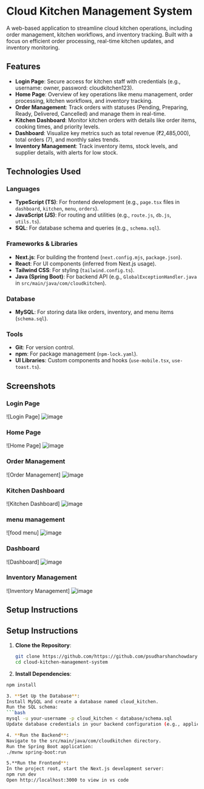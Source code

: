# Cloud Kitchen Management System

A web-based application to streamline cloud kitchen operations, including order management, kitchen workflows, and inventory tracking. Built with a focus on efficient order processing, real-time kitchen updates, and inventory monitoring.

## Features

- **Login Page**: Secure access for kitchen staff with credentials (e.g., username: owner, password: cloudkitchen123).
- **Home Page**: Overview of key operations like menu management, order processing, kitchen workflows, and inventory tracking.
- **Order Management**: Track orders with statuses (Pending, Preparing, Ready, Delivered, Cancelled) and manage them in real-time.
- **Kitchen Dashboard**: Monitor kitchen orders with details like order items, cooking times, and priority levels.
- **Dashboard**: Visualize key metrics such as total revenue (₹2,485,000), total orders (7), and monthly sales trends.
- **Inventory Management**: Track inventory items, stock levels, and supplier details, with alerts for low stock.

## Technologies Used

### Languages
- **TypeScript (TS)**: For frontend development (e.g., `page.tsx` files in `dashboard`, `kitchen`, `menu`, `orders`).
- **JavaScript (JS)**: For routing and utilities (e.g., `route.js`, `db.js`, `utils.ts`).
- **SQL**: For database schema and queries (e.g., `schema.sql`).

### Frameworks & Libraries
- **Next.js**: For building the frontend (`next.config.mjs`, `package.json`).
- **React**: For UI components (inferred from Next.js usage).
- **Tailwind CSS**: For styling (`tailwind.config.ts`).
- **Java (Spring Boot)**: For backend API (e.g., `GlobalExceptionHandler.java` in `src/main/java/com/cloudkitchen`).

### Database
- **MySQL**: For storing data like orders, inventory, and menu items (`schema.sql`).

### Tools
- **Git**: For version control.
- **npm**: For package management (`npm-lock.yaml`).
- **UI Libraries**: Custom components and hooks (`use-mobile.tsx`, `use-toast.ts`).

## Screenshots

### Login Page
![Login Page]
![image](https://github.com/user-attachments/assets/2812bf8d-10fe-4fca-9701-6af5bde53d47)
### Home Page
![Home Page]
![image](https://github.com/user-attachments/assets/d0f258bd-4d0c-46e6-ab5b-06f2539fae57)

### Order Management
![Order Management]
![image](https://github.com/user-attachments/assets/e2f7cb45-cca5-48b4-aab3-390f583a2e47)

### Kitchen Dashboard
![Kitchen Dashboard]
![image](https://github.com/user-attachments/assets/c2ed5dbd-f167-4f27-94bf-043959e5bffc)

### menu management
![food menu]
![image](https://github.com/user-attachments/assets/06e9f605-d9a0-4ed7-89a0-c90f5f672af7)

### Dashboard
![Dashboard]
![image](https://github.com/user-attachments/assets/90691b5c-6c59-4255-8807-2bc98d902af7)

### Inventory Management
![Inventory Management]
![image](https://github.com/user-attachments/assets/6cc2280e-6f01-433e-91d8-adc50f68dd63)
## Setup Instructions

## Setup Instructions

1. **Clone the Repository**:
   ```bash
   git clone https://github.com/https://github.com/psudharshanchowdary/cloud-kitchen-management-system.git
   cd cloud-kitchen-management-system

2. **Install Dependencies**:
```bash
npm install

3. **Set Up the Database**:
Install MySQL and create a database named cloud_kitchen.
Run the SQL schema:
```bash
mysql -u your-username -p cloud_kitchen < database/schema.sql
Update database credentials in your backend configuration (e.g., application.properties for Spring Boot).

4. **Run the Backend**:
Navigate to the src/main/java/com/cloudkitchen directory.
Run the Spring Boot application:
./mvnw spring-boot:run

5.**Run the Frontend**:
In the project root, start the Next.js development server:
npm run dev
Open http://localhost:3000 to view in vs code

